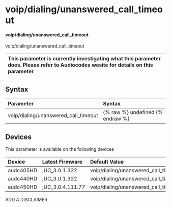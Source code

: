 ﻿---
description: voip/dialing/unanswered_call_timeout
search: false
---

# voip/dialing/unanswered_call_timeout

#### voip/dialing/unanswered_call_timeout

voip/dialing/unanswered_call_timeout


| This parameter is currently investigating what this parameter does. Please refer to Audiocodes wesite for details on this parameter | 
| :--- |

## Syntax
| Parameter | Syntax |
| :--- | :--- |
|voip/dialing/unanswered_call_timeout | {% raw %} undefined {% endraw %}|

## Devices
This parameter is available on the following devices

| Device | Latest Firmware | Default Value |
|:---|:---|:---|
| audc405HD | ;UC_3.0.1.322 | voip/dialing/unanswered_call_timeout=0 
| audc440HD | ;UC_3.0.1.322 | voip/dialing/unanswered_call_timeout=0 
| audc450HD | ;UC_3.0.4.111.77 | voip/dialing/unanswered_call_timeout=0 

ADD A DISCLAIMER
